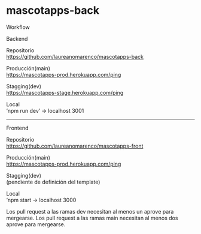 # mascotapps-back

Workflow

Backend

Repositorio              
https://github.com/laureanomarenco/mascotapps-back

Producción(main)          
https://mascotapps-prod.herokuapp.com/ping

Stagging(dev)             
https://mascotapps-stage.herokuapp.com/ping 

Local                     
‘npm run dev’  → localhost 3001

--------

Frontend

Repositorio               
https://github.com/laureanomarenco/mascotapps-front

Producción(main)          
https://mascotapps-prod.herokuapp.com/ping

Stagging(dev)             
(pendiente de definición del template)

Local                     
‘npm start  → localhost 3000

Los pull request a las ramas dev necesitan al menos un aprove para mergearse.
Los pull request a las ramas main necesitan al menos dos aprove para mergearse.
